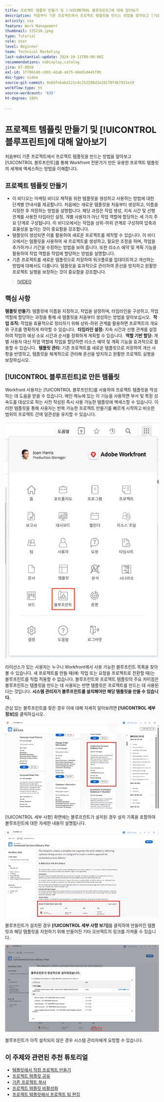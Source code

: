 ```yaml
---
title: 프로젝트 템플릿 만들기 및 [!UICONTROL 블루프린트]에 대해 알아보기
description: 처음부터 기존 프로젝트에서 프로젝트 템플릿을 만드는 방법을 알아보고 [!UICONTROL 블루프린트]를 통해 Workfront 전문가가 만든 유용한 프로젝트 템플릿의 세계에 액세스하는 방법을 이해합니다.
activity: use
feature: Work Management
thumbnail: 335210.jpeg
type: Tutorial
role: User
level: Beginner
team: Technical Marketing
last-substantial-update: 2024-10-11T00:00:00Z
recommendations: noDisplay,catalog
jira: KT-8950
exl-id: 1f706148-c001-42a8-a675-48e91d445f0b
doc-type: video
source-git-commit: 9e8dfebabd121c4c252298d3e28170f4b7931e19
workflow-type: ht
source-wordcount: '635'
ht-degree: 100%

---
```


# 프로젝트 템플릿 만들기 및 [!UICONTROL 블루프린트]에 대해 알아보기


처음부터 기존 프로젝트에서 프로젝트 템플릿을 만드는 방법을 알아보고 [!UICONTROL 블루프린트]를 통해 Workfront 전문가가 만든 유용한 프로젝트 템플릿의 세계에 액세스하는 방법을 이해합니다.

## 프로젝트 템플릿 만들기

* 이 비디오는 마케팅 비디오 제작을 위한 템플릿을 생성하고 사용하는 방법에 대한 단계별 안내서를 제공합니다. 처음에는 새로운 템플릿을 처음부터 생성하고, 이름을 지정한 후 저장하는 방법을 설명합니다. 해당 과정은 작업 생성, 지속 시간 및 선행 관계를 사용한 타임라인 설정, 개별 사용자가 아닌 작업 역할에 할당하는 세 가지 주요 단계로 구성됩니다. 이 비디오에서는 작업을 상위-하위 관계로 구성하여 압축과 효율성을 높이는 것이 중요함을 강조합니다. 
* 템플릿이 생성되면 이를 활용하여 새로운 프로젝트를 제작할 수 있습니다. 이 비디오에서는 템플릿을 사용하여 새 프로젝트를 생성하고, 필요한 조정을 하며, 작업을 추가하거나 기간을 수정하는 방법을 보여 줍니다. 또한 리소스 예약 및 계획 기능을 활용하여 작업 역할을 작업에 할당하는 방법을 설명합니다. &#x200B;
* 기존 프로젝트를 새로운 템플릿으로 저장하여 워크플로를 업데이트하고 개선하는 방법에 대해서도 다룹니다.&#x200B; 템플릿을 효과적으로 관리하여 혼선을 방지하고 원활한 프로젝트 실행을 보장하는 것이 중요함을 강조합니다. &#x200B;

>[!VIDEO](https://video.tv.adobe.com/v/335210/?quality=12&learn=on)

## 핵심 사항

**템플릿 만들기:** 템플릿에 이름을 지정하고, 작업을 설정하며, 타임라인을 구성하고, 작업 역할에 할당하는 과정을 통해 새 템플릿을 처음부터 생성하는 방법을 알아보십시오. &#x200B;
**작업 조직:** 작업을 효율적으로 정리하기 위해 상위-하위 관계를 활용하면 프로젝트의 개요와 구조를 명확하게 파악할 수 있습니다. &#x200B;
**타임라인 설정:** 지속 시간과 선행 관계를 설정하여 작업의 예상 소요 시간과 순서를 정확하게 계획할 수 있습니다. &#x200B;
**역할 기반 할당:** 개별 사용자 대신 작업 역할에 작업을 할당하면 리소스 예약 및 계획 기능을 효과적으로 활용할 수 있습니다. &#x200B;
**템플릿 관리:** 기존 프로젝트를 새로운 템플릿으로 저장하여 개선 사항을 반영하고, 템플릿을 체계적으로 관리해 혼선을 방지하고 원활한 프로젝트 실행을 보장하십시오. &#x200B;


## [!UICONTROL 블루프린트]로 만든 템플릿

Workfront 사용자는 [!UICONTROL 블루프린트]를 사용하여 프로젝트 템플릿을 작성하는 데 도움을 받을 수 있습니다. 메인 메뉴에 있는 이 기능을 사용하면 부서 및 특정 성숙도를 대상으로 하는 사전 작성된 즉시 사용 가능한 템플릿에 액세스할 수 있습니다. 이러한 템플릿을 통해 사용자는 반복 가능한 프로젝트 만들기를 빠르게 시작하고 비슷한 범위의 프로젝트 간에 일관성을 유지할 수 있습니다.

![메인 메뉴의 블루프린트](assets/pt-blueprints-01.png)

라이선스가 있는 사용자는 누구나 Workfront에서 사용 가능한 블루프린트 목록을 찾아볼 수 있습니다. 새 프로젝트를 만들 때(예: 작업 또는 요청을 프로젝트로 전환할 때)는 블루프린트를 직접 적용할 수 없습니다. 블루프린트와 프로젝트 템플릿의 주요 차이점은 블루프린트는 템플릿을 만드는 데 사용되는 반면 템플릿은 프로젝트를 만드는 데 사용된다는 것입니다. **시스템 관리자가 블루프린트를 설치해야만 해당 템플릿을 만들 수 있습니다.**

관심 있는 블루프린트를 찾은 경우 이에 대해 자세히 알아보려면 **[!UICONTROL 세부 정보]**&#x200B;를 클릭하십시오.

![블루프린트 목록](assets/pt-blueprints-02.png)

[!UICONTROL 세부 사항] 화면에는 블루프린트가 설치된 경우 설치 기록을 포함하여 블루프린트에 대한 자세한 내용이 설명됩니다.

![블루프린트 사용에 대한 세부 사항](assets/pt-blueprints-03.png)

블루프린트가 설치된 경우 **[!UICONTROL 세부 사항 보기]**&#x200B;를 클릭하여 만들어진 템플릿과 해당 템플릿을 지원하기 위해 만들어진 기타 오브젝트의 링크를 가져올 수 있습니다.

![블루프린트 설치에 대한 세부 사항](assets/pt-blueprints-04.png)

블루프린트가 아직 설치되지 않은 경우 시스템 관리자에게 요청할 수 있습니다.

## 이 주제와 관련된 추천 튜토리얼

* [템플릿에서 직접 프로젝트 만들기](/help/manage-work/create-and-manage-project-templates/create-a-project-directly-from-a-template.md)
* [프로젝트 템플릿 공유](/help/manage-work/create-and-manage-project-templates/share-a-project-template.md)
* [기존 프로젝트 복사](/help/manage-work/manage-projects/copy-an-existing-project.md)
* [프로젝트 템플릿 비활성화](/help/manage-work/create-and-manage-project-templates/deactivate-a-project-template.md)
* [프로젝트 템플릿에서 프로젝트 팀 편집](/help/manage-work/create-and-manage-project-templates/edit-the-project-team-in-a-project-template.md)
